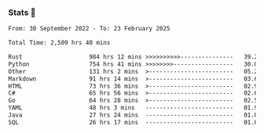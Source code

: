 ### Stats 👋
<!--START_SECTION:waka-->

```txt
From: 30 September 2022 - To: 23 February 2025

Total Time: 2,509 hrs 40 mins

Rust                   984 hrs 12 mins >>>>>>>>>>---------------   39.22 %
Python                 754 hrs 41 mins >>>>>>>>-----------------   30.07 %
Other                  131 hrs 2 mins  >------------------------   05.22 %
Markdown               91 hrs 14 mins  >------------------------   03.64 %
HTML                   73 hrs 36 mins  >------------------------   02.93 %
C#                     65 hrs 56 mins  >------------------------   02.63 %
Go                     64 hrs 28 mins  >------------------------   02.57 %
YAML                   48 hrs 3 mins   -------------------------   01.92 %
Java                   27 hrs 24 mins  -------------------------   01.09 %
SQL                    26 hrs 17 mins  -------------------------   01.05 %
```

<!--END_SECTION:waka-->

<!--
**buhaytza2005/buhaytza2005** is a ✨ _special_ ✨ repository because its `README.md` (this file) appears on your GitHub profile.

Here are some ideas to get you started:

- 🔭 I’m currently working on ...
- 🌱 I’m currently learning ...
- 👯 I’m looking to collaborate on ...
- 🤔 I’m looking for help with ...
- 💬 Ask me about ...
- 📫 How to reach me: ...
- 😄 Pronouns: ...
- ⚡ Fun fact: ...
-->


